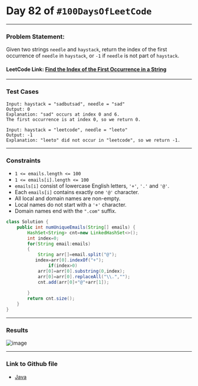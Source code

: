 # Day 82 of `#100DaysOfLeetCode`

___
### Problem Statement:  
Given two strings `needle` and `haystack`, return the index of the first occurrence of `needle` in `haystack`, or `-1` if `needle` is not part of `haystack`.

#### LeetCode Link: [Find the Index of the First Occurrence in a String](https://leetcode.com/problems/find-the-index-of-the-first-occurrence-in-a-string/description/?envType=study-plan-v2&envId=programming-skills)
___


### Test Cases
```
Input: haystack = "sadbutsad", needle = "sad"
Output: 0
Explanation: "sad" occurs at index 0 and 6.
The first occurrence is at index 0, so we return 0.
```
```
Input: haystack = "leetcode", needle = "leeto"
Output: -1
Explanation: "leeto" did not occur in "leetcode", so we return -1.
```
___

### Constraints 
* `1 <= emails.length <= 100`
* `1 <= emails[i].length <= 100`
* `emails[i]` consist of lowercase English letters, `'+'`, `'.'` and `'@'`.
* Each `emails[i]` contains exactly one `'@'` character.
* All local and domain names are non-empty.
* Local names do not start with a `'+'` character.
* Domain names end with the `".com"` suffix.

```java
class Solution {
    public int numUniqueEmails(String[] emails) {
        HashSet<String> cnt=new LinkedHashSet<>();
        int index=0;
        for(String email:emails)
        {
            String arr[]=email.split("@");
           index=arr[0].indexOf("+");
                if(index>0)
            arr[0]=arr[0].substring(0,index);
            arr[0]=arr[0].replaceAll("\\.","");
            cnt.add(arr[0]+"@"+arr[1]);
            
        }
        return cnt.size();
    }
}
```
___
### Results
![image](https://github.com/studentdevelops/100DaysOfLeetCode/assets/31382363/6cf2d81f-3e65-477e-9ff3-2ef61ade6279)

___

### Link to Github file  
* [Java](https://github.com/studentdevelops/100DaysOfLeetCode/blob/21cbbff93aedc3a1f42f7a1e9de06fbcb3e716a8/Day82_Unique_Emails/code.java)
